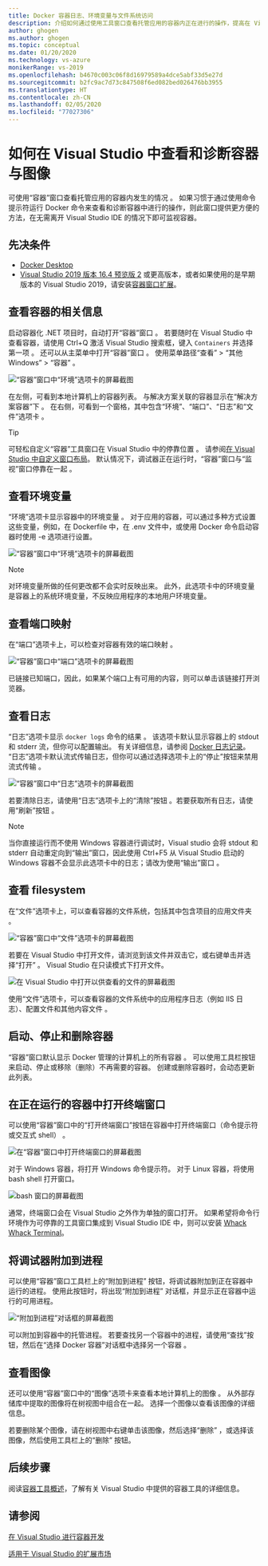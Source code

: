 ```yaml
---
title: Docker 容器日志、环境变量与文件系统访问
description: 介绍如何通过使用工具窗口查看托管应用的容器内正在进行的操作，提高在 Visual Studio 中调试和诊断基于容器的应用的能力。
author: ghogen
ms.author: ghogen
ms.topic: conceptual
ms.date: 01/20/2020
ms.technology: vs-azure
monikerRange: vs-2019
ms.openlocfilehash: b4670c003c06f8d16979589a4dce5abf33d5e27d
ms.sourcegitcommit: b2fc9ac7d73c847508f6ed082bed026476bb3955
ms.translationtype: HT
ms.contentlocale: zh-CN
ms.lasthandoff: 02/05/2020
ms.locfileid: "77027306"
---
```

# <a name="how-to-view-and-diagnose-containers-and-images-in-visual-studio"></a>如何在 Visual Studio 中查看和诊断容器与图像

可使用“容器”窗口查看托管应用的容器内发生的情况  。 如果习惯于通过使用命令提示符运行 Docker 命令来查看和诊断容器中进行的操作，则此窗口提供更方便的方法，在无需离开 Visual Studio IDE 的情况下即可监视容器。

## <a name="prerequisites"></a>先决条件

- [Docker Desktop](https://hub.docker.com/editions/community/docker-ce-desktop-windows)
- [Visual Studio 2019 版本 16.4 预览版 2](https://visualstudio.microsoft.com/downloads) 或更高版本，或者如果使用的是早期版本的 Visual Studio 2019，请安装[容器窗口扩展](https://marketplace.visualstudio.com/items?itemName=ms-azuretools.vs-containers-tools-extensions)。

## <a name="view-information-about-your-containers"></a>查看容器的相关信息

启动容器化 .NET 项目时，自动打开“容器”窗口  。 若要随时在 Visual Studio 中查看容器，请使用 Ctrl+Q 激活 Visual Studio 搜索框，键入 `Containers` 并选择第一项   。 还可以从主菜单中打开“容器”窗口  。 使用菜单路径“查看” > “其他 Windows” > “容器”    。  

![“容器”窗口中“环境”选项卡的屏幕截图](media/view-and-diagnose-containers/container-window.png)

在左侧，可看到本地计算机上的容器列表。 与解决方案关联的容器显示在“解决方案容器”下  。 在右侧，可看到一个窗格，其中包含“环境”、“端口”、“日志”和“文件”选项卡     。

> [!TIP]
> 可轻松自定义“容器”工具窗口在 Visual Studio 中的停靠位置  。 请参阅[在 Visual Studio 中自定义窗口布局](../ide/customizing-window-layouts-in-visual-studio.md)。 默认情况下，调试器正在运行时，“容器”窗口与“监视”窗口停靠在一起   。

## <a name="view-environment-variables"></a>查看环境变量

“环境”选项卡显示容器中的环境变量  。 对于应用的容器，可以通过多种方式设置这些变量，例如，在 Dockerfile 中，在 .env 文件中，或使用 Docker 命令启动容器时使用 -e 选项进行设置。

![“容器”窗口中“环境”选项卡的屏幕截图](media/view-and-diagnose-containers/containers-environment-vars.png)

> [!NOTE]
> 对环境变量所做的任何更改都不会实时反映出来。 此外，此选项卡中的环境变量是容器上的系统环境变量，不反映应用程序的本地用户环境变量。

## <a name="view-port-mappings"></a>查看端口映射

在“端口”选项卡上，可以检查对容器有效的端口映射  。

![“容器”窗口中“端口”选项卡的屏幕截图](media/view-and-diagnose-containers/containers-ports.png)

已链接已知端口，因此，如果某个端口上有可用的内容，则可以单击该链接打开浏览器。

## <a name="view-logs"></a>查看日志

“日志”选项卡显示 `docker logs` 命令的结果  。 该选项卡默认显示容器上的 stdout 和 stderr 流，但你可以配置输出。 有关详细信息，请参阅 [Docker 日志记录](https://docs.docker.com/config/containers/logging/)。  “日志”选项卡默认流式传输日志，但你可以通过选择选项卡上的“停止”按钮来禁用流式传输   。

![“容器”窗口中“日志”选项卡的屏幕截图](media/view-and-diagnose-containers/containers-logs.png)

若要清除日志，请使用“日志”选项卡上的“清除”按钮   。若要获取所有日志，请使用“刷新”按钮  。

> [!NOTE]
> 当你直接运行而不使用 Windows 容器进行调试时，Visual studio 会将 stdout 和 stderr 自动重定向到“输出”窗口，因此使用 Ctrl+F5 从 Visual Studio 启动的 Windows 容器不会显示此选项卡中的日志；请改为使用“输出”窗口     。

## <a name="view-the-filesystem"></a>查看 filesystem

在“文件”选项卡上，可以查看容器的文件系统，包括其中包含项目的应用文件夹  。

![“容器”窗口中“文件”选项卡的屏幕截图](media/view-and-diagnose-containers/container-filesystem.png)

若要在 Visual Studio 中打开文件，请浏览到该文件并双击它，或右键单击并选择“打开”  。 Visual Studio 在只读模式下打开文件。

![在 Visual Studio 中打开以供查看的文件的屏幕截图](media/view-and-diagnose-containers/container-file-open.png)

使用“文件”选项卡，可以查看容器的文件系统中的应用程序日志（例如 IIS 日志）、配置文件和其他内容文件  。

## <a name="start-stop-and-remove-containers"></a>启动、停止和删除容器

“容器”窗口默认显示 Docker 管理的计算机上的所有容器  。 可以使用工具栏按钮来启动、停止或移除（删除）不再需要的容器。  创建或删除容器时，会动态更新此列表。

## <a name="open-a-terminal-window-in-a-running-container"></a>在正在运行的容器中打开终端窗口

可以使用“容器”窗口中的“打开终端窗口”按钮在容器中打开终端窗口（命令提示符或交互式 shell）   。

![在“容器”窗口中打开终端窗口的屏幕截图](media/view-and-diagnose-containers/containers-open-terminal-window.png)

对于 Windows 容器，将打开 Windows 命令提示符。 对于 Linux 容器，将使用 bash shell 打开窗口。

![bash 窗口的屏幕截图](media/view-and-diagnose-containers/container-bash-window.png)

通常，终端窗口会在 Visual Studio 之外作为单独的窗口打开。 如果希望将命令行环境作为可停靠的工具窗口集成到 Visual Studio IDE 中，则可以安装 [Whack Whack Terminal](https://marketplace.visualstudio.com/items?itemName=DanielGriffen.WhackWhackTerminal)。

## <a name="attach-the-debugger-to-a-process"></a>将调试器附加到进程

可以使用“容器”窗口工具栏上的“附加到进程”  按钮，将调试器附加到正在容器中运行的进程。 使用此按钮时，将出现“附加到进程”  对话框，并显示正在容器中运行的可用进程。  

![“附加到进程”对话框的屏幕截图](media/view-and-diagnose-containers/containers-attach-to-process.jpg)

可以附加到容器中的托管进程。 若要查找另一个容器中的进程，请使用“查找”按钮，然后在“选择 Docker 容器”对话框中选择另一个容器   。

## <a name="viewing-images"></a>查看图像

还可以使用“容器”窗口中的“图像”选项卡来查看本地计算机上的图像   。 从外部存储库中提取的图像将在树视图中组合在一起。 选择一个图像以查看该图像的详细信息。

若要删除某个图像，请在树视图中右键单击该图像，然后选择“删除”  ，或选择该图像，然后使用工具栏上的“删除”  按钮。

## <a name="next-steps"></a>后续步骤

阅读[容器工具概述](overview.md)，了解有关 Visual Studio 中提供的容器工具的详细信息。

## <a name="see-also"></a>请参阅

[在 Visual Studio 进行容器开发](/visualstudio/containers)

[适用于 Visual Studio 的扩展市场](https://marketplace.visualstudio.com/)
